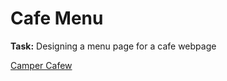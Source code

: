 <h1>Cafe Menu</h1>
<p><strong>Task:</strong> Designing a menu page for a cafe webpage</p>


<a href="https://htmlpreview.github.io/?https://github.com/chezcye/free-code-camp/blob/35cb822f62cf8abf472413da481f0b0907aa347a/responsive-web-design/cafe-menu/index.html">Camper Cafew</a>
